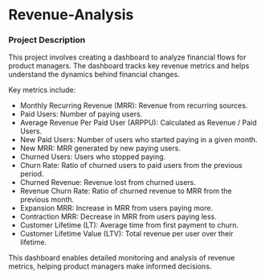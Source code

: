 # Revenue-Analysis

### Project Description
This project involves creating a dashboard to analyze financial flows for product managers. The dashboard tracks key revenue metrics and helps understand the dynamics behind financial changes.

Key metrics include:

+ Monthly Recurring Revenue (MRR): Revenue from recurring sources.
+ Paid Users: Number of paying users.
+ Average Revenue Per Paid User (ARPPU): Calculated as Revenue / Paid Users.
+ New Paid Users: Number of users who started paying in a given month.
+ New MRR: MRR generated by new paying users.
+ Churned Users: Users who stopped paying.
+ Churn Rate: Ratio of churned users to paid users from the previous period.
+ Churned Revenue: Revenue lost from churned users.
+ Revenue Churn Rate: Ratio of churned revenue to MRR from the previous month.
+ Expansion MRR: Increase in MRR from users paying more.
+ Contraction MRR: Decrease in MRR from users paying less.
+ Customer Lifetime (LT): Average time from first payment to churn.
+ Customer Lifetime Value (LTV): Total revenue per user over their lifetime.

This dashboard enables detailed monitoring and analysis of revenue metrics, helping product managers make informed decisions.
